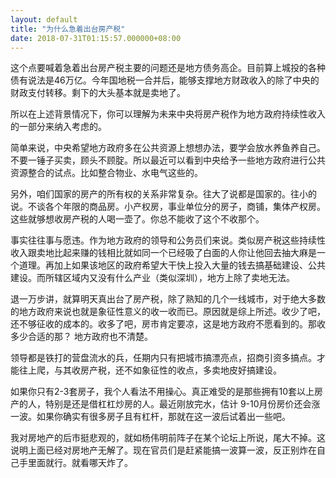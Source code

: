 ```yaml
---
layout: default
title: "为什么急着出台房产税"
date: 2018-07-31T01:15:57.000000+08:00
---
```


这个点要喊着急着出台房产税主要的问题还是地方债务高企。目前算上城投的各种债有说法是46万亿。今年国地税一合并后，能够支撑地方财政收入的除了中央的财政支付转移。剩下的大头基本就是卖地了。

所以在上述背景情况下，你可以理解为未来中央将房产税作为地方政府持续性收入的一部分来纳入考虑的。

简单来说，中央希望地方政府多在公共资源上想想办法，要学会放水养鱼养自己。不要一锤子买卖，顾头不顾腚。所以最近可以看到中央给予一些地方政府进行公共资源整合的试点。比如整合物业、水电气这些的。

另外，咱们国家的房产的所有权的关系非常复杂。往大了说都是国家的。往小的说。不谈各个年限的商品房。小产权房，事业单位分的房子，商铺，集体产权房。这些就够想收房产税的人喝一壶了。你总不能收了这个不收那个。

事实往往事与愿违。作为地方政府的领导和公务员们来说。类似房产税这些持续性收入跟卖地比起来赚的钱相比就如同一个已经吸了白面的人你让他回去抽大麻是一个道理。再加上如果该地区的政府希望大干快上投入大量的钱去搞基础建设、公共建设。而所辖区域内又没有什么产业（类似深圳），地方上除了卖地无法。

退一万步讲，就算明天真出台了房产税，除了熟知的几个一线城市，对于绝大多数的地方政府来说也就是象征性意义的收一收而已。原因就是综上所述。收少了吧，还不够征收的成本的。收多了吧，房市肯定要凉，这是地方政府不愿看到的。那收多少合适的那？ 地方政府也不清楚。

领导都是铁打的营盘流水的兵，任期内只有把城市搞漂亮点，招商引资多搞点。才能往上爬，与其收房产税，还不如象征性的收点，多卖地皮好搞建设。

如果你只有2-3套房子，我个人看法不用操心。真正难受的是那些拥有10套以上房产的人，特别是还是借杠杠炒房的人。最近刚放完水，估计 9-10月份房价还会涨一波。如果你确实有很多房子且有杠杆，那就在这一波后试着出一些吧。

我对房地产的后市挺悲观的，就如杨伟明前阵子在某个论坛上所说，尾大不掉。这说明上面已经对房地产无解了。现在官员们是赶紧能搞一波算一波，反正别炸在自己手里面就行。就看哪天炸了。

